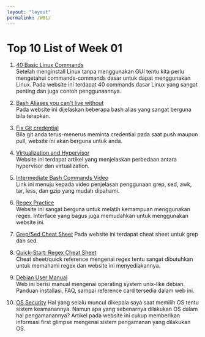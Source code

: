 ```yaml
---
layout: "layout"
permalink: /W01/
---
```


# Top 10 List of Week 01

1. [40 Basic Linux Commands](https://linoxide.com/linux-command/essential-linux-basic-commands/)<br>
Setelah menginstall Linux tanpa menggunakan GUI tentu kita perlu mengetahui commands-commands dasar untuk dapat menggunakan Linux. Pada website ini terdapat 40 commands dasar Linux yang sangat penting dan juga contoh penggunaannya.

2. [Bash Aliases you can't live without](https://opensource.com/article/19/7/bash-aliases)<br>
Pada website ini dijelaskan beberapa bash alias yang sangat berguna bila terapkan.

3. [Fix Git credential](https://www.tecmint.com/fix-git-user-credentials-for-https/)<br>
Bila git anda terus-menerus meminta credential pada saat push maupun pull, website ini akan berguna untuk anda.

4. [Virtualization and Hypervisor](https://devanshagarwal121.medium.com/virtualization-and-hypervisors-9c4c8f4ab27d)<br>
Website ini terdapat artikel yang menjelaskan perbedaan antara hypervisor dan virtualization.

5. [Intermediate Bash Commands Video](https://youtube.com/watch?v=yCTnihfbPCo)<br>
Link ini menuju kepada video penjelasan penggunaan grep, sed, awk, tar, less, dan gzip yang mudah dipahami.

6. [Regex Practice](https://regex101.com)<br>
Website ini sangat berguna untuk melatih kemampuan menggunakan regex. Interface yang bagus juga memudahkan untuk menggunakan website ini.

7. [Grep/Sed Cheat Sheet](https://cheatography.com/georgewb13/cheat-sheets/grep-sed/)
Pada website ini terdapat cheat sheet untuk grep dan sed.

8. [Quick-Start: Regex Cheat Sheet](https://www.rexegg.com/regex-quickstart.html)<br>
Cheat sheet/quick reference mengenai regex tentu sangat dibutuhkan untuk memahami regex dan website ini menyediakannya.

9. [Debian User Manual](https://debian.org/doc/user-manuals)<br>
Web ini berisi manual mengenai operating system unix-like debian. Panduan installasi, FAQ, sampai reference card tersedia dalam web ini.

10. [OS Security](https://medium.com/@rezaduty/os-security-892cfae5e930)
Hal yang selalu muncul dikepala saya saat memilih OS tentu sistem keamanannya. Namun apa yang sebenarnya dilakukan OS dalam hal pengamanannya? Artikel pada website ini cukup memberikan informasi first glimpse mengenai sistem pengamanan yang dilakukan OS.

